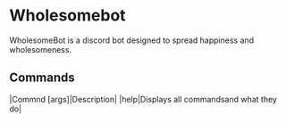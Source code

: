 # Wholesomebot
WholesomeBot is a discord bot designed to spread happiness and wholesomeness.

## Commands
|Commnd [args]|Description|
|help|Displays all commandsand what they do|
